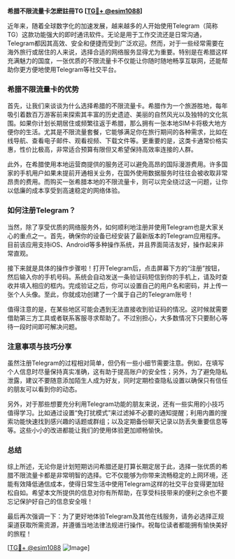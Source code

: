 **希腊不限流量卡怎麽註冊TG [[TG💪+ @esim1088](https://t.me/s/esim1088)]**

近年来，随着全球数字化的加速发展，越来越多的人开始使用Telegram（简称TG）这款功能强大的即时通讯软件。无论是用于工作交流还是日常沟通，Telegram都因其高效、安全和便捷而受到广泛欢迎。然而，对于一些经常需要在海外旅行或居住的人来说，选择合适的网络服务显得尤为重要。特别是在希腊这样充满魅力的国度，一张优质的不限流量卡不仅能让你随时随地畅享互联网，还能帮助你更方便地使用Telegram等社交平台。

### 希腊不限流量卡的优势

首先，让我们来谈谈为什么选择希腊的不限流量卡。希腊作为一个旅游胜地，每年吸引着数百万游客前来探索其丰富的历史遗迹、美丽的自然风光以及独特的文化氛围。如果你计划长期居住或频繁往返于希腊，那么拥有一张本地SIM卡将极大地方便你的生活。尤其是不限流量套餐，它能够满足你在旅行期间的各种需求，比如在线导航、查看电子邮件、观看视频、下载文件等。更重要的是，这类卡通常价格实惠，性价比极高，非常适合预算有限但又希望保持高效率连接的人群。

此外，在希腊使用本地运营商提供的服务还可以避免高昂的国际漫游费用。许多国家的手机用户如果未提前开通相关业务，在国外使用数据服务时往往会被收取非常昂贵的费用。而购买一张希腊本地的不限流量卡，则可以完全绕过这一问题，让你以低廉的成本享受到高速稳定的网络体验。

### 如何注册Telegram？

当然，除了享受优质的网络服务外，如何顺利地注册并使用Telegram也是大家关心的重点之一。首先，确保你的设备已经安装了最新版本的Telegram应用程序。目前该应用支持iOS、Android等多种操作系统，并且界面简洁友好，操作起来非常直观。

接下来就是具体的操作步骤啦！打开Telegram后，点击屏幕下方的“注册”按钮，然后输入你的手机号码。系统会自动发送一条验证码短信到你的手机上，请及时查收并填入相应的框内。完成验证之后，你可以设置自己的用户名和密码，并上传一张个人头像。至此，你就成功创建了一个属于自己的Telegram账号！

值得注意的是，在某些地区可能会遇到无法直接收到验证码的情况。这时候就需要借助第三方工具或者联系客服寻求帮助了。不过别担心，大多数情况下只要耐心等待一段时间即可解决问题。

### 注意事项与技巧分享

虽然注册Telegram的过程相对简单，但仍有一些小细节需要注意。例如，在填写个人信息时尽量保持真实准确，这有助于提高账户的安全性；另外，为了避免隐私泄露，建议不要随意添加陌生人成为好友，同时定期检查隐私设置以确保只有信任的朋友可以看到你的动态。

另外，对于那些想要充分利用Telegram功能的朋友来说，还有一些实用的小技巧值得学习。比如通过设置“免打扰模式”来过滤掉不必要的通知提醒；利用内置的搜索功能快速找到感兴趣的话题或群组；以及定期备份聊天记录以防丢失重要信息等等。这些小小的改进都能让我们的使用体验更加顺畅愉快。

### 总结

综上所述，无论你是计划短期访问希腊还是打算长期定居于此，选择一张优质的希腊不限流量卡都是非常明智的选择。它不仅能够为你带来流畅稳定的上网环境，还能有效降低通信成本，使得日常生活中使用Telegram这样的社交平台变得更加轻松自如。希望本文所提供的信息对你有所帮助，在享受科技带来的便利之余也不要忘记保护好自己的信息安全哦！

最后再次强调一下：为了更好地体验Telegram及其他在线服务，请务必选择正规渠道获取所需资源，并遵循当地法律法规进行操作。祝每位读者都能拥有愉快美好的旅程！

[[TG💪+ @esim1088](https://t.me/s/esim1088) ![Image](https://i.postimg.cc/4NQfJmqS/Snipaste-2025-05-13-00-14-12.png)]